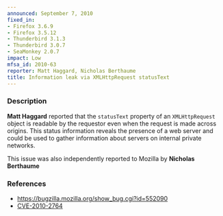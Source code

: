 ```yaml
---
announced: September 7, 2010
fixed_in:
- Firefox 3.6.9
- Firefox 3.5.12
- Thunderbird 3.1.3
- Thunderbird 3.0.7
- SeaMonkey 2.0.7
impact: Low
mfsa_id: 2010-63
reporter: Matt Haggard, Nicholas Berthaume
title: Information leak via XMLHttpRequest statusText
---
```


<h3>Description</h3>

<p><strong>Matt Haggard</strong> reported that
the <code>statusText</code> property of an <code>XMLHttpRequest</code>
object is readable by the requestor even when the request is made
across origins.  This status information reveals the presence of a web
server and could be used to gather information about servers on
internal private networks.</p>

<p>This issue was also independently reported to Mozilla
by <strong>Nicholas Berthaume</strong></p>

<h3>References</h3>

<ul>
  <li><a href="https://bugzilla.mozilla.org/show_bug.cgi?id=552090">https://bugzilla.mozilla.org/show_bug.cgi?id=552090</a></li>
  <li><a class="ex-ref" href="http://cve.mitre.org/cgi-bin/cvename.cgi?name=CVE-2010-2764">CVE-2010-2764</a></li>
</ul>




